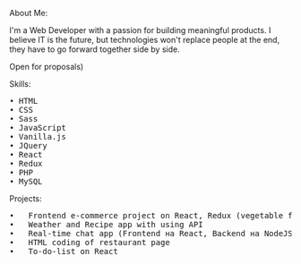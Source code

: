 About Me:

I'm a Web Developer with a passion for building meaningful products. I believe IT is the future, but technologies won't replace people at the end, they have to go forward together side by side.

Open for proposals)

Skills:
<pre>
• HTML 
• CSS
• Sass
• JavaScript
• Vanilla.js
• JQuery 
• React  
• Redux   
• PHP
• MySQL
</pre>

Projects:
<pre>
•	Frontend e-commerce project on React, Redux (vegetable foods)
•	Weather and Recipe app with using API
•	Real-time chat app (Frontend на React, Backend на NodeJS, Socket.io)
•	HTML coding of restaurant page
•	To-do-list on React
</pre>
